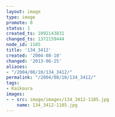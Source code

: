 ```yaml
---
layout: image
type: image
promote: 0
status: 1
created_ts: 1092143831
changed_ts: 1372159444
node_id: 1185
title: '134_3412'
created: '2004-08-10'
changed: '2013-06-25'
aliases:
- "/2004/08/10/134_3412/"
permalink: "/2004/08/10/134_3412/"
tags:
- Kaikoura
images:
- - src: image/images/134_3412-1185.jpg
    name: 134_3412-1185.jpg
---
```


